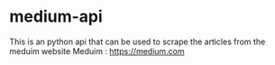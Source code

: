 # medium-api
This is an python api that can be used to scrape the articles from the meduim website
Meduim : https://medium.com
